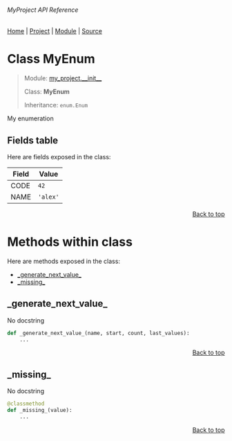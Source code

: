 ###### MyProject API Reference
[Home](/docs/this/is/a/test/README.md) | [Project](/README.md) | [Module](/docs/this/is/a/test/modules/my_project/__init__/README.md) | [Source](/src/my_project/__init__.py)

# Class MyEnum
> Module: [my\_project.\_\_init\_\_](/docs/this/is/a/test/modules/my_project/__init__/README.md)
>
> Class: **MyEnum**
>
> Inheritance: `enum.Enum`

My enumeration

## Fields table
Here are fields exposed in the class:

| Field | Value |
| --- | --- |
| CODE | `42` |
| NAME | `'alex'` |

<p align="right"><a href="#myproject-api-reference">Back to top</a></p>

# Methods within class
Here are methods exposed in the class:
- [\_generate\_next\_value\_](#_generate_next_value_)
- [\_missing\_](#_missing_)

## \_generate\_next\_value\_
No docstring

```python
def _generate_next_value_(name, start, count, last_values):
    ...
```

<p align="right"><a href="#myproject-api-reference">Back to top</a></p>

## \_missing\_
No docstring

```python
@classmethod
def _missing_(value):
    ...
```

<p align="right"><a href="#myproject-api-reference">Back to top</a></p>
